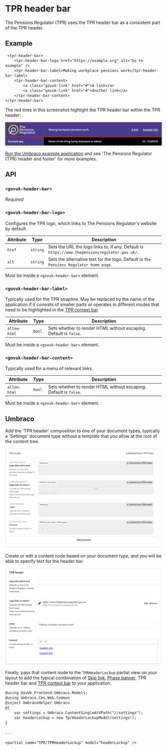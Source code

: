 # TPR header bar

The Pensions Regulator (TPR) uses the TPR header bar as a consistent part of the TPR header.

## Example

```razor
 <tpr-header-bar>
    <tpr-header-bar-logo href="https://example.org" alt="Go to example" />
    <tpr-header-bar-label>Making workplace pensions work</tpr-header-bar-label>
    <tpr-header-bar-content>
        <a class="govuk-link" href="#">A link</a>
        <a class="govuk-link" href="#">Another link</a>
    </tpr-header-bar-content>
</tpr-header-bar>
```

The red lines in this screenshot highlight the TPR header bar within the TPR header:

![TPR header bar within the TPR header](../images/tpr-header-bar.png)

[Run the Umbraco example application](docs/umbraco/run-example-application.md) and see 'The Pensions Regulator (TPR) header and footer' for more examples.

## API

### `<govuk-header-bar>`

_Required_

### `<govuk-header-bar-logo>`

Configures the TPR logo, which links to The Pensions Regulator's website by default.

| Attribute | Type     | Description                                                                                    |
| --------- | -------- | ---------------------------------------------------------------------------------------------- |
| `href`    | `string` | Sets the URL the logo links to, if any. Default is `https://www.thepensionsregulator.gov.uk/`. |
| `alt`     | `string` | Sets the alternative text for the logo. Default is `The Pensions Regulator home page`.         |

Must be inside a `<govuk-header-bar>` element.

### `<govuk-header-bar-label>`

Typically used for the TPR strapline. May be replaced by the name of the application if it consists of smaller parts or operates in different modes that need to be highlighted in the [TPR context bar](tpr-context-bar.md).

| Attribute    | Type   | Description                                                       |
| ------------ | ------ | ----------------------------------------------------------------- |
| `allow-html` | `bool` | Sets whether to render HTML without escaping. Default is `false`. |

Must be inside a `<govuk-header-bar>` element.

### `<govuk-header-bar-content>`

Typically used for a menu of relevant links.

| Attribute    | Type   | Description                                                       |
| ------------ | ------ | ----------------------------------------------------------------- |
| `allow-html` | `bool` | Sets whether to render HTML without escaping. Default is `false`. |

Must be inside a `<govuk-header-bar>` element.

## Umbraco

Add the 'TPR header' composition to one of your document types, typically a 'Settings' document type without a template that you allow at the root of the content tree.

![TPR header bar composition added to a document type](/docs/images/tpr-header-bar-umbraco-document-type.png)

Create or edit a content node based on your document type, and you will be able to specify text for the header bar.

![Editing TPR header bar content](/docs/images/tpr-header-bar-umbraco-content.png)

Finally, pass that content node to the `TPRHeaderLockup` partial view on your layout to add the typical combination of [Skip link](https://design-system.service.gov.uk/components/skip-link/), [Phase banner](https://design-system.service.gov.uk/components/phase-banner/), TPR header bar and [TPR context bar](tpr-context-bar.md) to your application.

```razor
@using GovUk.Frontend.Umbraco.Models;
@using Umbraco.Cms.Web.Common
@inject UmbracoHelper Umbraco
@{
    var settings = Umbraco.ContentSingleAtXPath("//settings");
    var headerLockup = new TprHeaderLockupModel(settings!);
}

...

<partial name="TPR/TPRHeaderLockup" model="headerLockup" />
```
